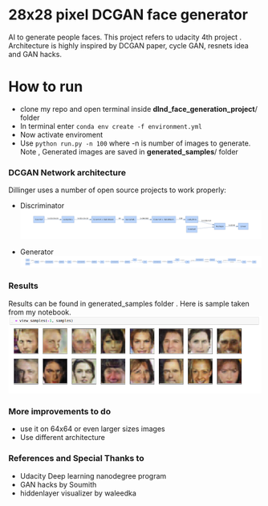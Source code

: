 <h1 class="code-line" data-line-start=0 data-line-end=1 ><a id="28x28_pixel_DCGAN_face_generator_0"></a>28x28 pixel DCGAN face generator</h1>
<p class="has-line-data" data-line-start="3" data-line-end="4">AI to generate people faces. This project refers to udacity 4th project . Architecture is highly inspired by DCGAN paper, cycle GAN, resnets idea and GAN hacks.</p>
<h1 class="code-line" data-line-start=5 data-line-end=6 ><a id="How_to_run_5"></a>How to run</h1>
<ul>
<li class="has-line-data" data-line-start="6" data-line-end="7">clone my repo and open terminal inside <strong>dlnd_face_generation_project</strong>/ folder</li>
<li class="has-line-data" data-line-start="7" data-line-end="8">In terminal enter <code>conda env create -f environment.yml</code></li>
<li class="has-line-data" data-line-start="8" data-line-end="9">Now activate enviroment</li>
<li class="has-line-data" data-line-start="9" data-line-end="12">Use <code>python run.py -n 100</code> where -n is number of images to generate.<br>
Note , Generated images are saved in  <strong>generated_samples</strong>/ folder</li>
</ul>
<h3 class="code-line" data-line-start=12 data-line-end=13 ><a id="DCGAN_Network_architecture_12"></a>DCGAN Network architecture</h3>
<p class="has-line-data" data-line-start="14" data-line-end="15">Dillinger uses a number of open source projects to work properly:</p>
<ul>
<li class="has-line-data" data-line-start="17" data-line-end="20">
<p class="has-line-data" data-line-start="17" data-line-end="19">Discriminator<br>
<img src="assets/discriminator.png"></p>
</li>
<li class="has-line-data" data-line-start="20" data-line-end="23">
<p class="has-line-data" data-line-start="20" data-line-end="22">Generator<br>
<img src="assets/generator.png"></p>
</li>
</ul>
<h3 class="code-line" data-line-start=23 data-line-end=24 ><a id="Results_23"></a>Results</h3>
<p class="has-line-data" data-line-start="24" data-line-end="26">Results can be found in generated_samples folder . Here is sample taken from my notebook.<br>
<img src="assets/Screenshot.png"></p>
<h3 class="code-line" data-line-start=27 data-line-end=28 ><a id="More_improvements_to_do_27"></a>More improvements to do</h3>
<ul>
<li class="has-line-data" data-line-start="28" data-line-end="29">use it on 64x64 or even larger sizes images</li>
<li class="has-line-data" data-line-start="29" data-line-end="31">Use different architecture</li>
</ul>
<h3 class="code-line" data-line-start=31 data-line-end=32 ><a id="References_and_Special_Thanks_to_31"></a>References and Special Thanks to</h3>
<ul>
<li class="has-line-data" data-line-start="32" data-line-end="33">Udacity Deep learning nanodegree program</li>
<li class="has-line-data" data-line-start="33" data-line-end="34">GAN hacks by Soumith</li>
<li class="has-line-data" data-line-start="34" data-line-end="35">hiddenlayer visualizer by waleedka</li>
</ul>

